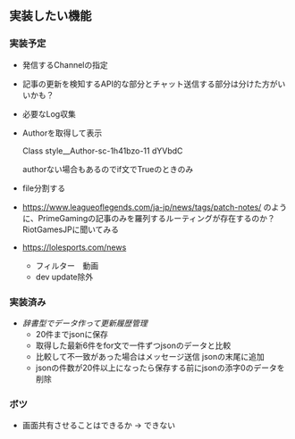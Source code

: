 ## 実装したい機能
### 実装予定
* 発信するChannelの指定
* 記事の更新を検知するAPI的な部分とチャット送信する部分は分けた方がいいかも？
* 必要なLog収集
* Authorを取得して表示
  
  Class style__Author-sc-1h41bzo-11 dYVbdC

  authorない場合もあるのでif文でTrueのときのみ
* file分割する
* https://www.leagueoflegends.com/ja-jp/news/tags/patch-notes/ のように、PrimeGamingの記事のみを羅列するルーティングが存在するのか？RiotGamesJPに聞いてみる
* https://lolesports.com/news
  * フィルター　動画
  * dev update除外


### 実装済み
* _辞書型でデータ作って更新履歴管理_
  * 20件までjsonに保存
  * 取得した最新6件をfor文で一件ずつjsonのデータと比較
  * 比較して不一致があった場合はメッセージ送信 jsonの末尾に追加
  * jsonの件数が20件以上になったら保存する前にjsonの添字0のデータを削除

### ボツ
* 画面共有させることはできるか → できない
